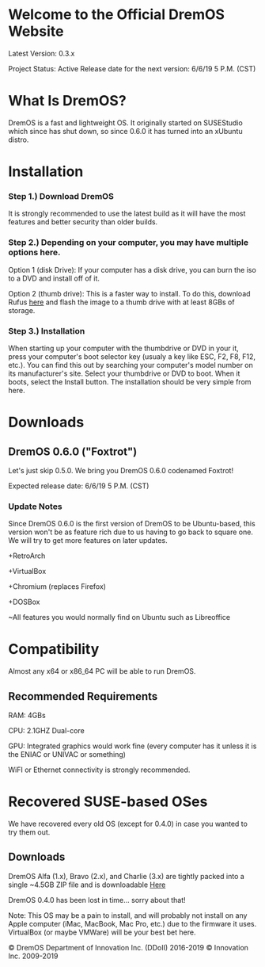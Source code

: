 # Welcome to the Official DremOS Website

Latest Version: 0.3.x

Project Status: Active
Release date for the next version: 6/6/19 5 P.M. (CST)

# What Is DremOS?

DremOS is a fast and lightweight OS. It originally started on SUSEStudio which since has shut down, so since 0.6.0 it has turned into an xUbuntu distro.

# Installation 

### Step 1.) Download DremOS
It is strongly recommended to use the latest build as it will have the most features and better security than older builds.

### Step 2.) Depending on your computer, you may have multiple options here.

Option 1 (disk Drive): If your computer has a disk drive, you can burn the iso to a DVD and install off of it.

Option 2 (thumb drive): This is a faster way to install. To do this, download Rufus <a href="https://rufus.akeo.ie/">here</a> and flash the image to a thumb drive with at least 8GBs of storage.

### Step 3.) Installation

When starting up your computer with the thumbdrive or DVD in your it, press your computer's boot selector key (usualy a key like ESC, F2, F8, F12, etc.). You can find this out by searching your computer's model number on its manufacturer's site. Select your thumbdrive or DVD to boot. When it boots, select the Install button. The installation should be very simple from here.

# Downloads

## DremOS 0.6.0 ("Foxtrot")

Let's just skip 0.5.0. We bring you DremOS 0.6.0 codenamed Foxtrot!

<!-- <a href="https://github.com/samparisot/DremOS/releases/download/0.6.0/DremOS-0.6.0.iso">Download</a> -->

Expected release date: 6/6/19 5 P.M. (CST)

### Update Notes

Since DremOS 0.6.0 is the first version of DremOS to be Ubuntu-based, this version won't be as feature rich due to us having to go back to square one. We will try to get more features on later updates.

+RetroArch

+VirtualBox

+Chromium (replaces Firefox)

+DOSBox

~All features you would normally find on Ubuntu such as Libreoffice

# Compatibility

Almost any x64 or x86_64 PC will be able to run DremOS.

## Recommended Requirements

RAM: 4GBs

CPU: 2.1GHZ Dual-core

GPU: Integrated graphics would work fine (every computer has it unless it is the ENIAC or UNIVAC or something)

WiFI or Ethernet connectivity is strongly recommended.

# Recovered SUSE-based OSes
We have recovered every old OS (except for 0.4.0) in case you wanted to try them out.

## Downloads
DremOS Alfa (1.x), Bravo (2.x), and Charlie (3.x) are tightly packed into a single ~4.5GB ZIP file and is downloadable <a href="https://drive.google.com/open?id=1lFdUuK4Cgp5VHfYCZQYzZs9aYLhLVL_3">Here</a>

DremOS 0.4.0 has been lost in time... sorry about that!

Note: This OS may be a pain to install, and will probably not install on any Apple computer (iMac, MacBook, Mac Pro, etc.) due to the firmware it uses. VirtualBox (or maybe VMWare) will be your best bet here.

© DremOS Department of Innovation Inc. (DDoII) 2016-2019
© Innovation Inc. 2009-2019
